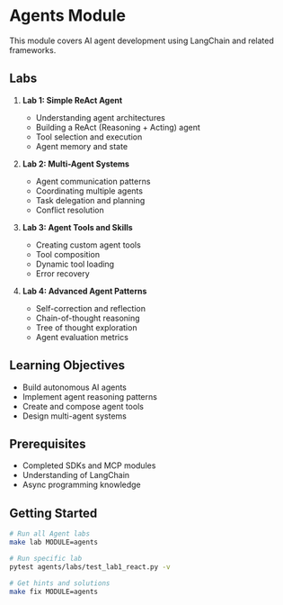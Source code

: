 # Agents Module

This module covers AI agent development using LangChain and related frameworks.

## Labs

1. **Lab 1: Simple ReAct Agent**
   - Understanding agent architectures
   - Building a ReAct (Reasoning + Acting) agent
   - Tool selection and execution
   - Agent memory and state

2. **Lab 2: Multi-Agent Systems**
   - Agent communication patterns
   - Coordinating multiple agents
   - Task delegation and planning
   - Conflict resolution

3. **Lab 3: Agent Tools and Skills**
   - Creating custom agent tools
   - Tool composition
   - Dynamic tool loading
   - Error recovery

4. **Lab 4: Advanced Agent Patterns**
   - Self-correction and reflection
   - Chain-of-thought reasoning
   - Tree of thought exploration
   - Agent evaluation metrics

## Learning Objectives

- Build autonomous AI agents
- Implement agent reasoning patterns
- Create and compose agent tools
- Design multi-agent systems

## Prerequisites

- Completed SDKs and MCP modules
- Understanding of LangChain
- Async programming knowledge

## Getting Started

```bash
# Run all Agent labs
make lab MODULE=agents

# Run specific lab
pytest agents/labs/test_lab1_react.py -v

# Get hints and solutions
make fix MODULE=agents
```

